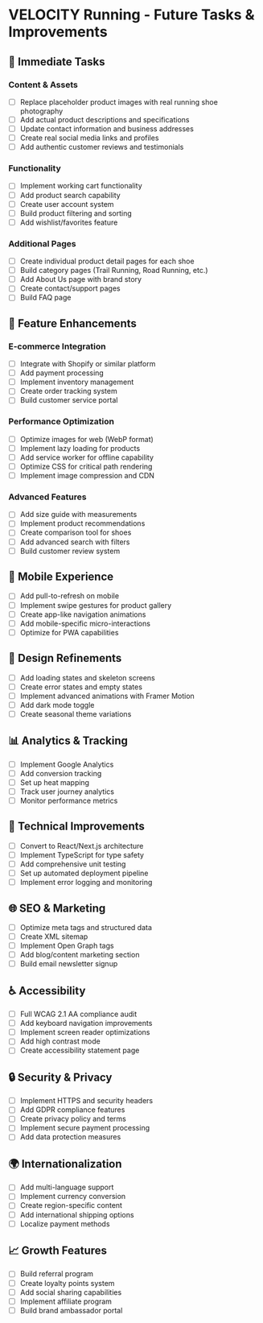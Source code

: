 # VELOCITY Running - Future Tasks & Improvements

## 🔄 Immediate Tasks

### Content & Assets
- [ ] Replace placeholder product images with real running shoe photography
- [ ] Add actual product descriptions and specifications
- [ ] Update contact information and business addresses
- [ ] Create real social media links and profiles
- [ ] Add authentic customer reviews and testimonials

### Functionality
- [ ] Implement working cart functionality
- [ ] Add product search capability
- [ ] Create user account system
- [ ] Build product filtering and sorting
- [ ] Add wishlist/favorites feature

### Additional Pages
- [ ] Create individual product detail pages for each shoe
- [ ] Build category pages (Trail Running, Road Running, etc.)
- [ ] Add About Us page with brand story
- [ ] Create contact/support pages
- [ ] Build FAQ page

## 🚀 Feature Enhancements

### E-commerce Integration
- [ ] Integrate with Shopify or similar platform
- [ ] Add payment processing
- [ ] Implement inventory management
- [ ] Create order tracking system
- [ ] Build customer service portal

### Performance Optimization
- [ ] Optimize images for web (WebP format)
- [ ] Implement lazy loading for products
- [ ] Add service worker for offline capability
- [ ] Optimize CSS for critical path rendering
- [ ] Implement image compression and CDN

### Advanced Features
- [ ] Add size guide with measurements
- [ ] Implement product recommendations
- [ ] Create comparison tool for shoes
- [ ] Add advanced search with filters
- [ ] Build customer review system

## 📱 Mobile Experience
- [ ] Add pull-to-refresh on mobile
- [ ] Implement swipe gestures for product gallery
- [ ] Create app-like navigation animations
- [ ] Add mobile-specific micro-interactions
- [ ] Optimize for PWA capabilities

## 🎨 Design Refinements
- [ ] Add loading states and skeleton screens
- [ ] Create error states and empty states
- [ ] Implement advanced animations with Framer Motion
- [ ] Add dark mode toggle
- [ ] Create seasonal theme variations

## 📊 Analytics & Tracking
- [ ] Implement Google Analytics
- [ ] Add conversion tracking
- [ ] Set up heat mapping
- [ ] Track user journey analytics
- [ ] Monitor performance metrics

## 🔧 Technical Improvements
- [ ] Convert to React/Next.js architecture
- [ ] Implement TypeScript for type safety
- [ ] Add comprehensive unit testing
- [ ] Set up automated deployment pipeline
- [ ] Implement error logging and monitoring

## 🌐 SEO & Marketing
- [ ] Optimize meta tags and structured data
- [ ] Create XML sitemap
- [ ] Implement Open Graph tags
- [ ] Add blog/content marketing section
- [ ] Build email newsletter signup

## ♿ Accessibility
- [ ] Full WCAG 2.1 AA compliance audit
- [ ] Add keyboard navigation improvements
- [ ] Implement screen reader optimizations
- [ ] Add high contrast mode
- [ ] Create accessibility statement page

## 🔒 Security & Privacy
- [ ] Implement HTTPS and security headers
- [ ] Add GDPR compliance features
- [ ] Create privacy policy and terms
- [ ] Implement secure payment processing
- [ ] Add data protection measures

## 🌍 Internationalization
- [ ] Add multi-language support
- [ ] Implement currency conversion
- [ ] Create region-specific content
- [ ] Add international shipping options
- [ ] Localize payment methods

## 📈 Growth Features
- [ ] Build referral program
- [ ] Create loyalty points system
- [ ] Add social sharing capabilities
- [ ] Implement affiliate program
- [ ] Build brand ambassador portal